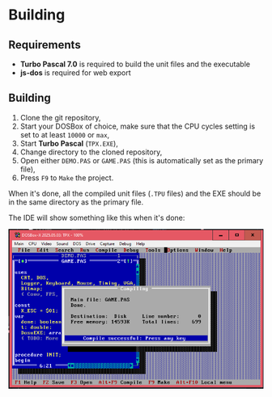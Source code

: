 # Building

## Requirements

- **Turbo Pascal 7.0** is required to build the unit files and the executable
- **js-dos** is required for web export


## Building

1. Clone the git repository,
2. Start your DOSBox of choice, make sure that the CPU cycles setting is set to at least `10000` or `max`,
3. Start **Turbo Pascal** (`TPX.EXE`),
4. Change directory to the cloned repository,
5. Open either `DEMO.PAS` or `GAME.PAS` (this is automatically set as the primary file),
6. Press `F9` to `Make` the project.

When it's done, all the compiled unit files (`.TPU` files) and the EXE should be in the same directory as the primary file.

The IDE will show something like this when it's done:

![building](./building.png)

